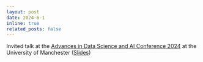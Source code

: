```yaml
---
layout: post
date: 2024-6-1
inline: true
related_posts: false
---
```



Invited talk at the [Advances in Data Science and AI Conference 2024](https://www.idsai.manchester.ac.uk/connect/events/conference/idsai-conference-2024/) at the University of Manchester ([Slides](https://arxiv.org/abs/2410.05102))